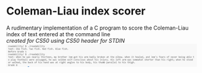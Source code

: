 # Coleman-Liau index scorer
A rudimentary implementation of a C program to score the Coleman-Liau index of text entered at the command line    
*created for CS50 using CS50 header for STDIN*
![Screenshot](readability.png)
